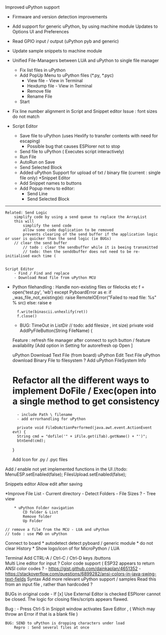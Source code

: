 
Improved uPython support
* Firmware and version detection improvements
* Add support for generic uPython, by using machine module 
    Updates to Options UI and Preferences 
* Read GPIO input / output (uPython pyb and generic) 
* Update sample snippets to machine module

* Unified File-Managers between LUA and uPython to single file manager 
    * Fix list files in uPython
    * Add PopUp Menu to uPython files (*.py, *.pyc)
        - View file - View in Terminal 
        - Hexdump file - View in Terminal 
        - Remove file 
        - Rename File 
    * Start
* Fix line number alignment in Script and Snippet editor 
    Issue : font sizes do not match 
* Script Editor 
    - Save file to uPython (uses Hexlify to transfer contents with need for escaping)
        * Possible bug that causes ESPlorer not to stop 
    - Send file to uPython ( Executes script interactively)
    - Run File 
    - AutoRun on Save
    - Send Selected Block
    - Added uPython Support for upload of txt / binary file (current : single file only) 
*Snippet Editor 
    - Add Snippet names to buttons    
    - Add Popup menu to editor:
        - Send Line 
        - Send Selected Block
   

-----------------------------------------------------------------------------
        
    Related: Send Logic
        simplify code by using a send queue to replace the ArrayList 
        this will 
            simplify the send code 
            allow some code duplication to be removed 
            prevents clearing of the send buffer if the application logic or user is quicker than the send logic (ie BUGs)
        // clear the send buffer 
            // todo : clear the sendbuffer while it is beeing transmitted
            // todo: then the senddbuffer does not need to be re-initialised each time ( 


    Script Editor 
        - Find / Find and replace        
        - Download Read file from uPython MCU
        
- Python filehandling : Handle non-existing files or filelocks etc 
        f = open('test.py', 'wb')
        except PyboardError as e:
            if _was_file_not_existing(e):
                raise RemoteIOError("Failed to read file: %s" % src)
            else:
                raise e

        f.write(binascii.unhexlify(ret))
        f.close()

    * BUG: TimeOut in ListDir 
    // todo: add filesize , int size)
    private void AddPyFileButton(String FileName) {

    Feature : refresh file manager after connect to sych button / feature availability 
        [Add option in Setting for autorefresh op Open ]

    uPython Download Text File (from board) 
    uPython Edit Text File 
    uPython download Binary File to filesystem ?
    Add uPython FileSystem Info 

    Refactor all the different ways to implement DoFile / Exec(open into a single method to get consistency 
    ====================================================================================================
        - include Path \ filename 
        - add errorhandling for uPython 

        private void FileDoActionPerformed(java.awt.event.ActionEvent evt) {                                       
        String cmd = "dofile('" + iFile.get(iTab).getName() + "')";
        btnSend(cmd);
    }   

    Add Icon for .py / .pyc files 


Add / enable not yet implemented functions in the UI
            //todo: 
            MenuESP.setEnabled(false);
            FilesUpload.setEnabled(false);

Snippets editor 
    Allow edit after saving 

*Improve File List 
    - Current directory 
    - Detect Folders 
    - File Sizes ?
    - Tree view 

        * uPython Folder navigation
            CD folder & List 
            Remove folder 
            Up Folder 

    // remove a file from the MCU - LUA and uPython
    // todo : use PWD on uPython 


Connect to board 
    * autodetect detect pyboard / generic module 
    * do not clear History 
    * Show logo/icon of for MicroPython / LUA 

Terminal 
    Add CTRL-A / Ctrl-C / Ctrl-D keys /buttons  
    Multi Line editor for input ?
    Color code support ( ESP32 appears to return ANSI color codes ?
        - https://gist.github.com/dainkaplan/4651352
        - https://stackoverflow.com/questions/6899282/ansi-colors-in-java-swing-text-fields 
Syntax
    Add more relevant uPython support / samples 
    Read this from an input file , rather than hardcoded ?

BUGs in original code 
    - If [x] Use External Editor is checked
        ESPlorer cannot be closed. 
        The logic for closing files/scripts appears flawed.

Bug : 
    - Press Ctrl-S in Snippit window activates Save Editor , 
    ( Which may throw an Error if that is a blank file ) 

    BUG: SEND to uPython is dropping characters under load 
        Repro : Send several files at once 

    
